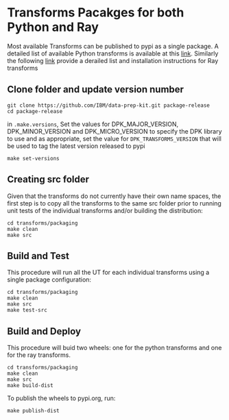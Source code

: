 # Transforms Pacakges for both Python and Ray

Most available Transforms can be published to pypi as a single package. A detailed list of available Python transforms is available at this [link](python/README.md). Similarly the following [link](ray/README.md) provide a derailed list and installation instructions for Ray transforms



## Clone folder and update version number
````
git clone https://github.com/IBM/data-prep-kit.git package-release
cd package-release
````
in `.make.versions`, Set the values for DPK_MAJOR_VERSION, DPK_MINOR_VERSION and DPK_MICRO_VERSION to specify the DPK library to use and as appropriate, set the value for `DPK_TRANSFORMS_VERSION` that will be used to tag the latest version released to pypi 

`make set-versions`

## Creating src folder

Given that the transforms do not currently have their own name spaces, the first step is to  copy all the transforms to the same src folder prior to running unit tests of the individual transforms and/or building the distribution:


````
cd transforms/packaging
make clean
make src
````

## Build and Test

This procedure will run all the UT for each individual transforms using a single package configuration:

````
cd transforms/packaging
make clean
make src
make test-src
````

## Build and Deploy

This procedure will buid two wheels: one for the python transforms and one for the ray transforms.

````
cd transforms/packaging
make clean
make src
make build-dist
````

To publish the wheels to pypi.org, run:

`make publish-dist`




